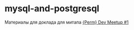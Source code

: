 # mysql-and-postgresql

Материалы для доклада для митапа [{Perm} Dev Meetup #1](https://digital-spectr.ru/event/perm-dev-meetup-1)
